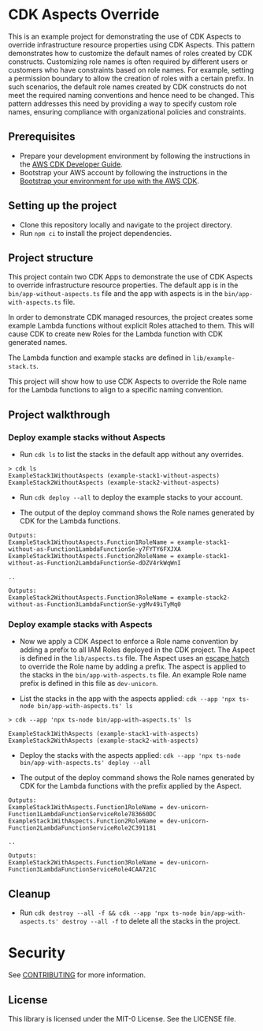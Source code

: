 # CDK Aspects Override

This is an example project for demonstrating the use of CDK Aspects to override infrastructure resource properties using CDK Aspects. This pattern demonstrates how to customize the default names of roles created by CDK constructs. Customizing role names is often required by different users or customers who have constraints based on role names. For example, setting a permission boundary to allow the creation of roles with a certain prefix. In such scenarios, the default role names created by CDK constructs do not meet the required naming conventions and hence need to be changed. This pattern addresses this need by providing a way to specify custom role names, ensuring compliance with organizational policies and constraints.

## Prerequisites

* Prepare your development environment by following the instructions in the [AWS CDK Developer Guide](https://docs.aws.amazon.com/cdk/v2/guide/work-with-cdk-typescript.html).
* Bootstrap your AWS account by following the instructions in the [Bootstrap your environment for use with the AWS CDK](https://docs.aws.amazon.com/cdk/v2/guide/bootstrapping-env.html).

## Setting up the project

* Clone this repository locally and navigate to the project directory.
* Run `npm ci` to install the project dependencies.

## Project structure

This project contain two CDK Apps to demonstrate the use of CDK Aspects to override infrastructure resource properties. The default app is in the `bin/app-without-aspects.ts` file and the app with aspects is in the `bin/app-with-aspects.ts` file.

In order to demonstrate CDK managed resources, the project creates some example Lambda functions without explicit Roles attached to them. This will cause CDK to create new Roles for the Lambda function with CDK generated names.

The Lambda function and example stacks are defined in `lib/example-stack.ts`.

This project will show how to use CDK Aspects to override the Role name for the Lambda functions to align to a specific naming convention.

## Project walkthrough

### Deploy example stacks without Aspects

* Run `cdk ls` to list the stacks in the default app without any overrides.
```
> cdk ls
ExampleStack1WithoutAspects (example-stack1-without-aspects)
ExampleStack2WithoutAspects (example-stack2-without-aspects)
```

* Run `cdk deploy --all` to deploy the example stacks to your account.

* The output of the deploy command shows the Role names generated by CDK for the Lambda functions.
```
Outputs:
ExampleStack1WithoutAspects.Function1RoleName = example-stack1-without-as-Function1LambdaFunctionSe-y7FYTY6FXJXA
ExampleStack1WithoutAspects.Function2RoleName = example-stack1-without-as-Function2LambdaFunctionSe-dDZV4rkWqWnI

..

Outputs:
ExampleStack2WithoutAspects.Function3RoleName = example-stack2-without-as-Function3LambdaFunctionSe-ygMv49iTyMq0
```

### Deploy example stacks with Aspects

* Now we apply a CDK Aspect to enforce a Role name convention by adding a prefix to all IAM Roles deployed in the CDK project. The Aspect is defined in the `lib/aspects.ts` file. The Aspect uses an [escape hatch](https://docs.aws.amazon.com/cdk/v2/guide/cfn_layer.html) to override the Role name by adding a prefix. The aspect is applied to the stacks in the `bin/app-with-aspects.ts` file. An example Role name prefix is defined in this file as `dev-unicorn`.

* List the stacks in the app with the aspects applied: `cdk --app 'npx ts-node bin/app-with-aspects.ts' ls`

```
> cdk --app 'npx ts-node bin/app-with-aspects.ts' ls   

ExampleStack1WithAspects (example-stack1-with-aspects)
ExampleStack2WithAspects (example-stack2-with-aspects)
```

* Deploy the stacks with the aspects applied: `cdk --app 'npx ts-node bin/app-with-aspects.ts' deploy --all`

* The output of the deploy command shows the Role names generated by CDK for the Lambda functions with the prefix applied by the Aspect.
```
Outputs:
ExampleStack1WithAspects.Function1RoleName = dev-unicorn-Function1LambdaFunctionServiceRole783660DC
ExampleStack1WithAspects.Function2RoleName = dev-unicorn-Function2LambdaFunctionServiceRole2C391181

..

Outputs:
ExampleStack2WithAspects.Function3RoleName = dev-unicorn-Function3LambdaFunctionServiceRole4CAA721C
```

## Cleanup

* Run `cdk destroy --all -f && cdk --app 'npx ts-node bin/app-with-aspects.ts' destroy --all -f` to delete all the stacks in the project.

# Security
See [CONTRIBUTING](CONTRIBUTING.md#security-issue-notifications) for more information.

## License
This library is licensed under the MIT-0 License. See the LICENSE file.
